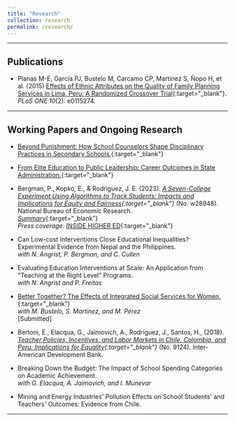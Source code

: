 ```yaml
---
title: "Research"
collection: research
permalink: /research/
---
```


---

## Publications

- Planas M-E, García PJ, Bustelo M, Carcamo CP, Martinez S, Ñopo H, et al. (2015) [Effects of Ethnic Attributes on the Quality of Family Planning Services in Lima, Peru: A Randomized Crossover Trial](https://doi.org/10.1371/journal.pone.0115274){:target="_blank"}. *PLoS ONE 10*(2): e0115274.

---


## Working Papers and Ongoing Research

- [Beyond Punishment: How School Counselors Shape Disciplinary Practices in Secondary Schools.](https://jerodriguezs.github.io/files/jrodriguez_jmp.pdf){:target="_blank"}  

- [From Elite Education to Public Leadership: Career Outcomes in State Administration.](https://jerodriguezs.github.io/files/eliteu_pubsector_paper.pdf){:target="_blank"}

- Bergman, P., Kopko, E., & Rodriguez, J. E. (2023). *[A Seven-College Experiment Using Algorithms to Track Students: Impacts and Implications for Equity and Fairness](https://www.nber.org/papers/w28948){:target="_blank"}* (No. w28948). National Bureau of Economic Research.  
[*Summary*](https://jerodriguezs.github.io/files/res_summary_nber_w28948.pdf){:target="_blank"}  
*Press coverage:* [INSIDE HIGHER ED](https://www.insidehighered.com/news/2021/07/01/report-suggests-algorithms-can-help-fix-remedial-education){:target="_blank"}

- Can Low-cost Interventions Close Educational Inequalities? Experimental Evidence from Nepal and the Philippines.  
  *with N. Angrist, P. Bergman, and C. Cullen*

- Evaluating Education Interventions at Scale: An Application from "Teaching at the Right Level" Programs.  
  *with N. Angrist and P. Freitas*

- [Better Together? The Effects of Integrated Social Services for Women.](https://jerodriguezs.github.io/files/Bustelo_et_al_Ciudad_Mujer_Manuscript.pdf){:target="_blank"}  
  *with M. Bustelo, S. Martinez, and M. Pérez*  
  [Submitted]

- Bertoni, E., Elacqua, G., Jaimovich, A., Rodríguez, J., Santos, H., (2018). *[Teacher Policies, Incentives, and Labor Markets in Chile, Colombia, and Peru: Implications for Equality](http://dx.doi.org/10.18235/0001319){:target="_blank"}* (No. 9124). Inter-American Development Bank.

- Breaking Down the Budget: The Impact of School Spending Categories on Academic Achievement.  
  *with G. Elacqua, A. Jaimovich, and I. Munevar*
  
- Mining and Energy Industries' Pollution Effects on School Students' and Teachers' Outcomes: Evidence from Chile.

---
